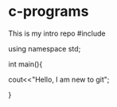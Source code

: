 # c-programs
This is my intro repo
#include <iostream>
  
 using namespace std;
  
  int main(){
  
  cout<<"Hello, I am new to git";
  
  }

